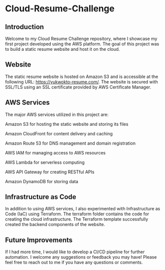 # Cloud-Resume-Challenge

## Introduction
Welcome to my Cloud Resume Challenge repository, where I showcase my first project developed using the AWS platform. The goal of this project was to build a static resume website and host it on the cloud.

## Website
The static resume website is hosted on Amazon S3 and is accessible at the following URL: https://yukwokto-resume.com/. The website is secured with SSL/TLS using an SSL certificate provided by AWS Certificate Manager.

## AWS Services
The major AWS services utilized in this project are:

Amazon S3 for hosting the static website and storing its files

Amazon CloudFront for content delivery and caching

Amazon Route 53 for DNS management and domain registration

AWS IAM for managing access to AWS resources

AWS Lambda for serverless computing

AWS API Gateway for creating RESTful APIs

Amazon DynamoDB for storing data

## Infrastructure as Code

In addition to using AWS services, I also experimented with Infrastructure as Code (IaC) using Terraform. The terraform folder contains the code for creating the cloud infrastructure. The Terraform template successfully created the backend components of the website.

## Future Improvements
If I had more time, I would like to develop a CI/CD pipeline for further automation. I welcome any suggestions or feedback you may have! Please feel free to reach out to me if you have any questions or comments.
